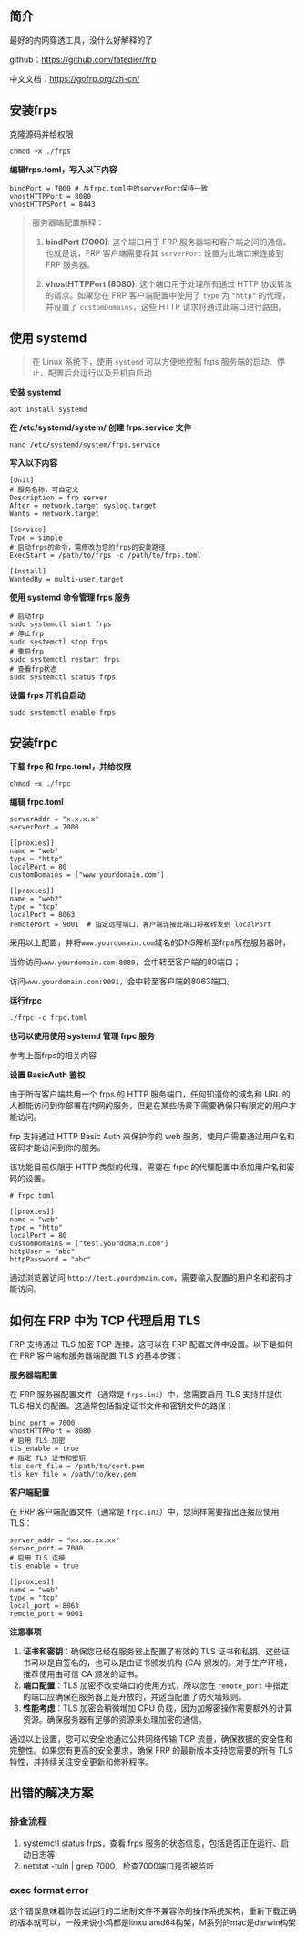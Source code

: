 ## 简介
最好的内网穿透工具，没什么好解释的了

github：https://github.com/fatedier/frp

中文文档：https://gofrp.org/zh-cn/

## 安装frps
克隆源码并给权限
```
chmod +x ./frps
```

**编辑frps.toml，写入以下内容**

```
bindPort = 7000 # 与frpc.toml中的serverPort保持一致
vhostHTTPPort = 8080
vhostHTTPSPort = 8443
```

> 服务器端配置解释：
>
> 1. **bindPort (7000)**: 这个端口用于 FRP 服务器端和客户端之间的通信。也就是说，FRP 客户端需要将其 `serverPort` 设置为此端口来连接到 FRP 服务器。
>
> 2. **vhostHTTPPort (8080)**: 这个端口用于处理所有通过 HTTP 协议转发的请求。如果您在 FRP 客户端配置中使用了 `type` 为 `"http"` 的代理，并设置了 `customDomains`，这些 HTTP 请求将通过此端口进行路由。

## 使用 systemd

> 在 Linux 系统下，使用 `systemd` 可以方便地控制 frps 服务端的启动、停止、配置后台运行以及开机自启动

**安装 systemd**

```
apt install systemd
```

**在 /etc/systemd/system/ 创建 frps.service 文件**

```
nano /etc/systemd/system/frps.service
```
**写入以下内容**

```
[Unit]
# 服务名称，可自定义
Description = frp server
After = network.target syslog.target
Wants = network.target

[Service]
Type = simple
# 启动frps的命令，需修改为您的frps的安装路径
ExecStart = /path/to/frps -c /path/to/frps.toml

[Install]
WantedBy = multi-user.target
```

**使用 systemd 命令管理 frps 服务**

```
# 启动frp
sudo systemctl start frps
# 停止frp
sudo systemctl stop frps
# 重启frp
sudo systemctl restart frps
# 查看frp状态
sudo systemctl status frps
```

**设置 frps 开机自启动**
```
sudo systemctl enable frps
```

## 安装frpc
**下载 frpc 和 frpc.toml，并给权限**
```
chmod +x ./frpc
```
**编辑 frpc.toml**
```
serverAddr = "x.x.x.x"
serverPort = 7000

[[proxies]]
name = "web"
type = "http"
localPort = 80
customDomains = ["www.yourdomain.com"]

[[proxies]]
name = "web2"
type = "tcp"
localPort = 8063
remotePort = 9001  # 指定远程端口，客户端连接此端口将被转发到 localPort
```
采用以上配置，并将`www.yourdomain.com`域名的DNS解析至frps所在服务器时，

当你访问`www.yourdomain.com:8080`，会中转至客户端的80端口；

访问`www.yourdomain.com:9091`，会中转至客户端的8063端口。

**运行frpc**

```
./frpc -c frpc.toml  
```

**也可以使用使用 systemd 管理 frpc 服务**

参考上面frps的相关内容

**设置 BasicAuth 鉴权**

由于所有客户端共用一个 frps 的 HTTP 服务端口，任何知道你的域名和 URL 的人都能访问到你部署在内网的服务，但是在某些场景下需要确保只有限定的用户才能访问。

frp 支持通过 HTTP Basic Auth 来保护你的 web 服务，使用户需要通过用户名和密码才能访问到你的服务。

该功能目前仅限于 HTTP 类型的代理，需要在 frpc 的代理配置中添加用户名和密码的设置。

```
# frpc.toml

[[proxies]]
name = "web"
type = "http"
localPort = 80
customDomains = ["test.yourdomain.com"]
httpUser = "abc"
httpPassword = "abc"
```

通过浏览器访问 `http://test.yourdomain.com`，需要输入配置的用户名和密码才能访问。

## 如何在 FRP 中为 TCP 代理启用 TLS

FRP 支持通过 TLS 加密 TCP 连接，这可以在 FRP 配置文件中设置。以下是如何在 FRP 客户端和服务器端配置 TLS 的基本步骤：

**服务器端配置**

在 FRP 服务器配置文件（通常是 `frps.ini`）中，您需要启用 TLS 支持并提供 TLS 相关的配置。这通常包括指定证书文件和密钥文件的路径：

```
bind_port = 7000
vhostHTTPPort = 8080
# 启用 TLS 加密
tls_enable = true
# 指定 TLS 证书和密钥
tls_cert_file = /path/to/cert.pem
tls_key_file = /path/to/key.pem
```

**客户端配置**

在 FRP 客户端配置文件（通常是 `frpc.ini`）中，您同样需要指出连接应使用 TLS：

```
server_addr = "xx.xx.xx.xx"
server_port = 7000
# 启用 TLS 连接
tls_enable = true

[[proxies]]
name = "web"
type = "tcp"
local_port = 8063
remote_port = 9001
```

**注意事项**

1. **证书和密钥**：确保您已经在服务器上配置了有效的 TLS 证书和私钥。这些证书可以是自签名的，也可以是由证书颁发机构 (CA) 颁发的。对于生产环境，推荐使用由可信 CA 颁发的证书。
2. **端口配置**：TLS 加密不改变端口的使用方式，所以您在 `remote_port` 中指定的端口应确保在服务器上是开放的，并适当配置了防火墙规则。
3. **性能考虑**：TLS 加密会稍微增加 CPU 负载，因为加解密操作需要额外的计算资源。确保服务器有足够的资源来处理加密的通信。

通过以上设置，您可以安全地通过公共网络传输 TCP 流量，确保数据的安全性和完整性。如果您有更高的安全要求，确保 FRP 的最新版本支持您需要的所有 TLS 特性，并持续关注安全更新和修补程序。



## 出错的解决方案

### 排查流程
1. systemctl status frps，查看 frps 服务的状态信息，包括是否正在运行、启动日志等
2. netstat -tuln | grep 7000，检查7000端口是否被监听

### exec format error
这个错误意味着你尝试运行的二进制文件不兼容你的操作系统架构，重新下载正确的版本就可以，一般来说小鸡都是linxu amd64构架，M系列的mac是darwin构架
